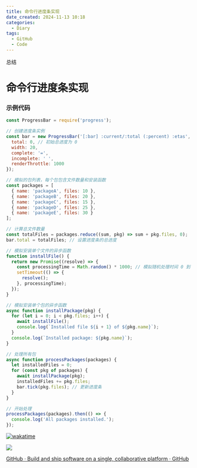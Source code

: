 ```yaml
---
title: 命令行进度条实现
date_created: 2024-11-13 10:18
categories:
  - Diary
tags:
  - GitHub
  - Code
---
```


总结

<!--more-->
# 命令行进度条实现


### 示例代码


```javascript
const ProgressBar = require('progress');

// 创建进度条实例
const bar = new ProgressBar('[:bar] :current/:total (:percent) :etas', {
  total: 0, // 初始总进度为 0
  width: 20,
  complete: '=',
  incomplete: ' ',
  renderThrottle: 1000
});

// 模拟的包列表，每个包包含文件数量和安装函数
const packages = [
  { name: 'packageA', files: 10 },
  { name: 'packageB', files: 20 },
  { name: 'packageC', files: 15 },
  { name: 'packageD', files: 25 },
  { name: 'packageE', files: 30 }
];

// 计算总文件数量
const totalFiles = packages.reduce((sum, pkg) => sum + pkg.files, 0);
bar.total = totalFiles; // 设置进度条的总进度

// 模拟安装单个文件的异步函数
function installFile() {
  return new Promise((resolve) => {
    const processingTime = Math.random() * 1000; // 模拟随机处理时间 0 到 1000 毫秒
    setTimeout(() => {
      resolve();
    }, processingTime);
  });
}

// 模拟安装单个包的异步函数
async function installPackage(pkg) {
  for (let i = 0; i < pkg.files; i++) {
    await installFile();
    console.log(`Installed file ${i + 1} of ${pkg.name}`);
  }
  console.log(`Installed package: ${pkg.name}`);
}

// 处理所有包
async function processPackages(packages) {
  let installedFiles = 0;
  for (const pkg of packages) {
    await installPackage(pkg);
    installedFiles += pkg.files;
    bar.tick(pkg.files); // 更新进度条
  }
}

// 开始处理
processPackages(packages).then(() => {
  console.log('All packages installed.');
});
```


[![wakatime](https://wakatime.com/badge/user/4aef0b9f-abc7-4905-975d-60e64090a2f6.svg)](https://wakatime.com/@4aef0b9f-abc7-4905-975d-60e64090a2f6)

<picture>
  <source
    srcset="https://github-readme-stats.vercel.app/api?username=duanbiao2000&show_icons=true&theme=dark"
    media="(prefers-color-scheme: dark)"
  />
  <source
    srcset="https://github-readme-stats.vercel.app/api?username=duanbiao2000&show_icons=true"
    media="(prefers-color-scheme: light), (prefers-color-scheme: no-preference)"
  />
  <img src="https://github-readme-stats.vercel.app/api?username=duanbiao2000&show_icons=true" />
</picture>


[GitHub · Build and ship software on a single, collaborative platform · GitHub](https://github.com)


